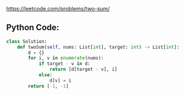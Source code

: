 <https://leetcode.com/problems/two-sum/> 

## Python Code:
```python
class Solution:
    def twoSum(self, nums: List[int], target: int) -> List[int]:
        d = {}
        for i, v in enumerate(nums):
            if target - v in d:
                return [d[target - v], i]
            else:
                d[v] = i
        return [-1, -1]
```
